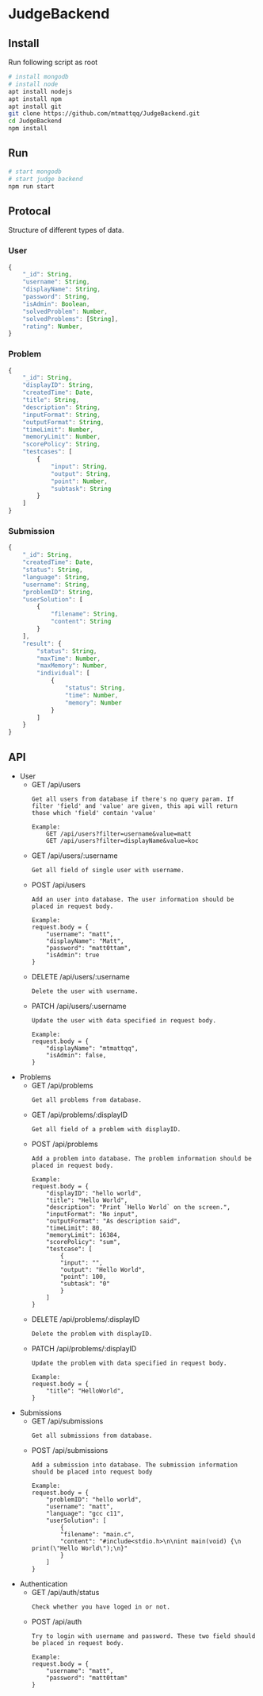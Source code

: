 # JudgeBackend

## Install

Run following script as root

```bash
# install mongodb
# install node
apt install nodejs
apt install npm
apt install git
git clone https://github.com/mtmattqq/JudgeBackend.git
cd JudgeBackend
npm install
```

## Run

```bash
# start mongodb
# start judge backend
npm run start
```
## Protocal

Structure of different types of data.

### User

```js
{
    "_id": String,
    "username": String,
    "displayName": String,
    "password": String,
    "isAdmin": Boolean,
    "solvedProblem": Number,
    "solvedProblems": [String],
    "rating": Number,
}
```

### Problem

```js
{
    "_id": String,
    "displayID": String,
    "createdTime": Date,
    "title": String,
    "description": String,
    "inputFormat": String,
    "outputFormat": String,
    "timeLimit": Number,
    "memoryLimit": Number,
    "scorePolicy": String,
    "testcases": [
        {
            "input": String,
            "output": String,
            "point": Number,
            "subtask": String
        }
    ]
}
```

### Submission

```js
{
    "_id": String,
    "createdTime": Date,
    "status": String,
    "language": String,
    "username": String,
    "problemID": String,
    "userSolution": [
        {
            "filename": String,
            "content": String
        }
    ],
    "result": {
        "status": String,
        "maxTime": Number,
        "maxMemory": Number,
        "individual": [
            {
                "status": String,
                "time": Number,
                "memory": Number
            }
        ]
    }
}
```

## API

- User
    - GET /api/users
        ```
        Get all users from database if there's no query param. If filter 'field' and 'value' are given, this api will return those which 'field' contain 'value'

        Example:
            GET /api/users?filter=username&value=matt 
            GET /api/users?filter=displayName&value=koc 
        ```
    - GET /api/users/:username
        ```
        Get all field of single user with username.
        ```
    - POST /api/users
        ```
        Add an user into database. The user information should be placed in request body.

        Example:
        request.body = {
            "username": "matt",
            "displayName": "Matt",
            "password": "matt0ttam",
            "isAdmin": true
        }
        ```
    - DELETE /api/users/:username
        ```
        Delete the user with username.
        ```
    - PATCH /api/users/:username
        ```
        Update the user with data specified in request body.

        Example:
        request.body = {
            "displayName": "mtmattqq",
            "isAdmin": false,
        }
        ```
- Problems
    - GET /api/problems
        ```
        Get all problems from database. 
        ```
    - GET /api/problems/:displayID
        ```
        Get all field of a problem with displayID.
        ```
    - POST /api/problems
        ```
        Add a problem into database. The problem information should be placed in request body.
        
        Example:
        request.body = {
            "displayID": "hello world",
            "title": "Hello World",
            "description": "Print `Hello World` on the screen.",
            "inputFormat": "No input",
            "outputFormat": "As description said",
            "timeLimit": 80,
            "memoryLimit": 16384,
            "scorePolicy": "sum",
            "testcase": [
                {
                "input": "",
                "output": "Hello World",
                "point": 100,
                "subtask": "0"
                }
            ]
        }
        ```
    - DELETE /api/problems/:displayID
        ```
        Delete the problem with displayID.
        ```
    - PATCH /api/problems/:displayID
        ```
        Update the problem with data specified in request body.

        Example:
        request.body = {
            "title": "HelloWorld",
        }
        ```
- Submissions
    - GET /api/submissions
        ```
        Get all submissions from database.
        ```
    - POST /api/submissions
        ```
        Add a submission into database. The submission information should be placed into request body

        Example:
        request.body = {
            "problemID": "hello world",
            "username": "matt",
            "language": "gcc c11",
            "userSolution": [
                {
                "filename": "main.c",
                "content": "#include<stdio.h>\n\nint main(void) {\n    print(\"Hello World\");\n}"
                }  
            ]
        }
        ```
- Authentication
    - GET /api/auth/status
        ```
        Check whether you have loged in or not.
        ```
    - POST /api/auth
        ```
        Try to login with username and password. These two field should be placed in request body.

        Example:
        request.body = {
            "username": "matt",
            "password": "matt0ttam"
        }
        ```
